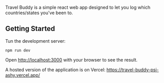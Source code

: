 Travel Buddy is a simple react web app designed to let you log which countries/states you've been to.

## Getting Started

Tun the development server:

```
npm run dev
```

Open [http://localhost:3000](http://localhost:3000) with your browser to see the result.

A hosted version of the application is on Vercel: https://travel-buddy-psi-ashy.vercel.app/
